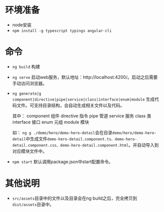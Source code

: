 # 环境准备

* node安装
* `npm install -g typescript typings angular-cli`

# 命令

* `ng build`
构建

* `ng serve`
启动web服务，默认地址：http://localhost:4200/。启动之后需要手动访问浏览器。

* `ng generate|g component|directive|pipe|service|class|interface|enum|module`
生成代码文件。可支持目录结构，会自动生成相关文件以及代码。

	其中：
	component 	组件
	directive 	指令
	pipe 		管道
	service 	服务
	class 		类
	interface 	接口
	enum 		元组
	module 		模块

	如：
	`ng g ./demo/hero/demo-hero-detail`会在目录`demo/hero/demo-hero-detail`中生成文件`demo-hero-detail.component.ts、demo-hero-detail.component.css、demo-hero-detail.component.html`。并自动导入到对应模块文件中。

* `npm start`
默认调用package.json中start配置命令。

# 其他说明

* `src/assets`目录中的文件以及目录会在ng build之后，完全拷贝到`dist/assets`目录中。
